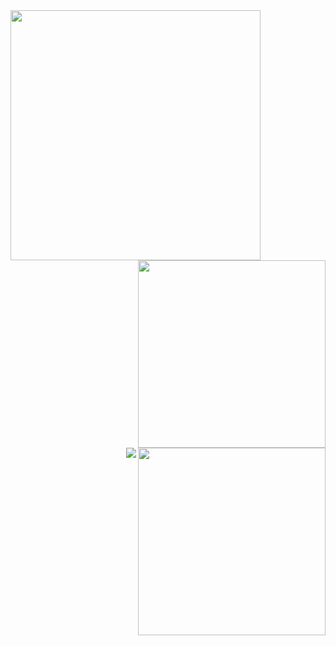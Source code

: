<img align="left" src="https://metrics.lecoq.io/0xlittleboy" width="400" >

<img align="right" src="https://github-readme-stats.vercel.app/api?username=0xlittleboy&show_icons=true&theme=dark" width="300" >

<img align="right" src="https://github-readme-streak-stats.herokuapp.com/?user=0xlittleboy&theme=radical" width="300" >

<img align="right" src="https://activity-graph.herokuapp.com/graph?username=0xlittleboy&bg_color=1d2a3a&color=5BCDEC&line=5BCDEC&point=FFFFFF&hide_border=true" >

